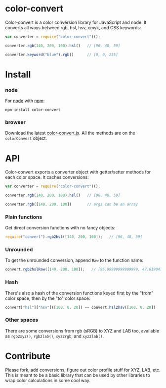 # color-convert
Color-convert is a color conversion library for JavaScript and node. It converts all ways between rgb, hsl, hsv, cmyk, and CSS keywords:

```javascript
var converter = require("color-convert")();

converter.rgb(140, 200, 100).hsl()   // [96, 48, 59]

converter.keyword("blue").rgb()      // [0, 0, 255]
```	

# Install

### node

For [node](http://nodejs.org) with [npm](http://npmjs.org):

	npm install color-convert

### browser

Download the latest [color-convert.js](http://github.com/harthur/color-convert/downloads). All the methods are on the `colorConvert` object.

# API
Color-convert exports a converter object with getter/setter methods for each color space. It caches conversions:

```javascript
var converter = require("color-convert")();

converter.rgb(140, 200, 100).hsl()   // [96, 48, 59]

converter.rgb([140, 200, 100])       // args can be an array
```

### Plain functions
Get direct conversion functions with no fancy objects:

```javascript
require("convert").rgb2hsl([140, 200, 100]);   // [96, 48, 59]
```

### Unrounded
To get the unrounded conversion, append `Raw` to the function name:

```javascript
convert.rgb2hslRaw([140, 200, 100]);   // [95.99999999999999, 47.619047619047606, 58.82352941176471]
```

### Hash
There's also a hash of the conversion functions keyed first by the "from" color space, then by the "to" color space:

```javascript
convert["hsl"]["hsv"]([160, 0, 20]) == convert.hsl2hsv([160, 0, 20])
```

### Other spaces
There are some conversions from rgb (sRGB) to XYZ and LAB too, available as `rgb2xyz()`, `rgb2lab()`, `xyz2rgb`, and `xyz2lab()`.

# Contribute
Please fork, add conversions, figure out color profile stuff for XYZ, LAB, etc. This is meant to be a basic library that can be used by other libraries to wrap color calculations in some cool way.
